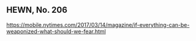 ## HEWN, No. 206

https://mobile.nytimes.com/2017/03/14/magazine/if-everything-can-be-weaponized-what-should-we-fear.html
